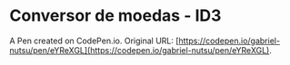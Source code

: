 # Conversor de moedas - ID3

A Pen created on CodePen.io. Original URL: [https://codepen.io/gabriel-nutsu/pen/eYReXGL](https://codepen.io/gabriel-nutsu/pen/eYReXGL).


